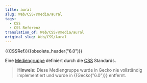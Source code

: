```yaml
---
title: aural
slug: Web/CSS/@media/aural
tags:
  - CSS
  - CSS Referenz
translation_of: Web/CSS/@media/aural
original_slug: Web/CSS/Aural
---
```

{{CSSRef}}{{obsolete_header("6.0")}}

Eine [Mediengruppe](/de/docs/Web/CSS/@media#Mediengruppen) definiert durch die [CSS](/de/docs/Web/CSS) Standards.

> **Hinweis:** Diese Mediengruppe wurde in Gecko nie vollständig implementiert und wurde in {{Gecko("6.0")}} entfernt.
